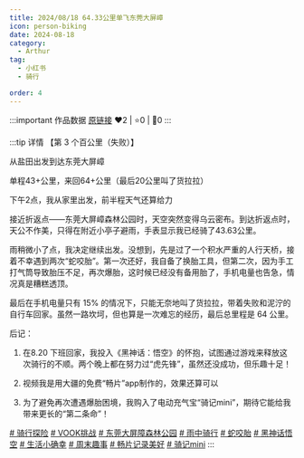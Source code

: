 ```yaml
---
title: 2024/08/18 64.33公里单飞东莞大屏嶂
icon: person-biking
date: 2024-08-18
category:
  - Arthur
tag:
  - 小红书
  - 骑行

order: 4
---
```


:::important 作品数据
[原链接](http://xhslink.com/E06AmU)
❤️2 | ⭐️0 | 💬0
:::

:::tip 详情
【第 3 个百公里（失败）】

从盐田出发到达东莞大屏嶂

单程43+公里，来回64+公里（最后20公里叫了货拉拉）

下午2点，我从家里出发，前半程天气还算给力

接近折返点——东莞大屏嶂森林公园时，天空突然变得乌云密布。到达折返点时，天公不作美，只得在附近小亭子避雨，手表显示我已经骑了43.63公里。

雨稍微小了点，我决定继续出发。没想到，先是过了一个积水严重的人行天桥，接着不幸遇到两次“蛇咬胎”。第一次还好，我自备了换胎工具，但第二次，因为手工打气筒导致胎压不足，再次爆胎，这时候已经没有备用胎了，手机电量也告急，情况真是糟糕透顶。

最后在手机电量只有 15% 的情况下，只能无奈地叫了货拉拉，带着失败和泥泞的自行车回家。虽然一路坎坷，但也算是一次难忘的经历，最后总里程是 64 公里。

后记：

1. 在8.20 下班回家，我投入《黑神话：悟空》的怀抱，试图通过游戏来释放这次骑行的不顺。两个晚上都在努力过“虎先锋”，虽然还没成功，但乐趣十足！

2. 视频我是用大疆的免费“畅片”app制作的，效果还算可以

3. 为了避免再次遭遇爆胎困境，我购入了电动充气宝“骑记mini”，期待它能给我带来更长的“第二条命”！

[# 骑行探险](https://www.xiaohongshu.com/search_result/?keyword=%E9%AA%91%E8%A1%8C%E6%8E%A2%E9%99%A9&type=54&source=web_note_detail_r10) [# VOOK挑战](https://www.xiaohongshu.com/search_result/?keyword=VOOK%E6%8C%91%E6%88%98&type=54&source=web_note_detail_r10) [# 东莞大屏障森林公园](https://www.xiaohongshu.com/search_result/?keyword=%E4%B8%9C%E8%8E%9E%E5%A4%A7%E5%B1%8F%E9%9A%9C%E6%A3%AE%E6%9E%97%E5%85%AC%E5%9B%AD&type=54&source=web_note_detail_r10)  [# 雨中骑行](https://www.xiaohongshu.com/search_result/?keyword=%E9%9B%A8%E4%B8%AD%E9%AA%91%E8%A1%8C&type=54&source=web_note_detail_r10) [# 蛇咬胎](https://www.xiaohongshu.com/search_result/?keyword=%E8%9B%87%E5%92%AC%E8%83%8E&type=54&source=web_note_detail_r10) [# 黑神话悟空](https://www.xiaohongshu.com/search_result/?keyword=%E9%BB%91%E7%A5%9E%E8%AF%9D%E6%82%9F%E7%A9%BA&type=54&source=web_note_detail_r10) [# 生活小确幸](https://www.xiaohongshu.com/search_result/?keyword=%E7%94%9F%E6%B4%BB%E5%B0%8F%E7%A1%AE%E5%B9%B8&type=54&source=web_note_detail_r10) [# 周末趣事](https://www.xiaohongshu.com/search_result/?keyword=%E5%91%A8%E6%9C%AB%E8%B6%A3%E4%BA%8B&type=54&source=web_note_detail_r10) [# 畅片记录美好](https://www.xiaohongshu.com/search_result/?keyword=%E7%95%85%E7%89%87%E8%AE%B0%E5%BD%95%E7%BE%8E%E5%A5%BD&type=54&source=web_note_detail_r10) [# 骑记mini](https://www.xiaohongshu.com/search_result/?keyword=%E9%AA%91%E8%AE%B0mini&type=54&source=web_note_detail_r10)
:::

<VidStack src="https://pan.4a1801.life:11443/d/public/XHS_fsy/66c80a88000000001d019dbb.mp4"/>

<style>
  .image-preview {
    display: flex;
    justify-content: space-evenly;
    align-items: center;
    flex-wrap: wrap;
  }

  .image-preview > img {
     box-sizing: border-box;
     width: 32% !important;
     padding: 9px;
     border-radius: 16px;
  }

  @media (max-width: 719px){
    .image-preview > img {
      width: 50% !important;
    }
  }

  @media (max-width: 419px){
    .image-preview > img {
      width: 100% !important;
    }
  }
</style>